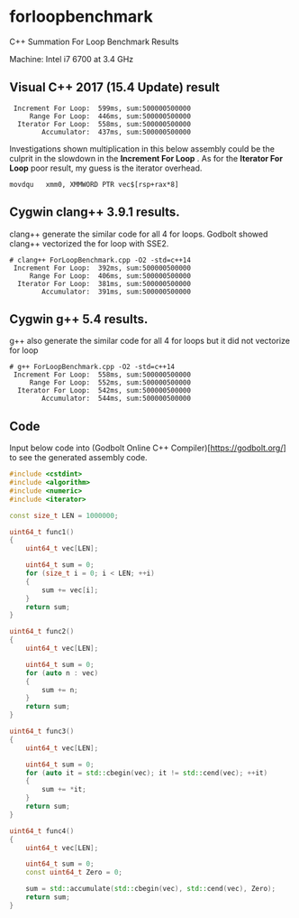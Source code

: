 # forloopbenchmark
C++ Summation For Loop Benchmark Results

Machine: Intel i7 6700 at 3.4 GHz

## Visual C++ 2017 (15.4 Update) result 

```
 Increment For Loop:  599ms, sum:500000500000
     Range For Loop:  446ms, sum:500000500000
  Iterator For Loop:  558ms, sum:500000500000
        Accumulator:  437ms, sum:500000500000
```

Investigations shown multiplication in this below assembly could be the culprit in the slowdown in the __Increment For Loop__ . As for the __Iterator For Loop__ poor result, my guess is the iterator overhead.

```
movdqu   xmm0, XMMWORD PTR vec$[rsp+rax*8]
```

## Cygwin clang++ 3.9.1 results. 

clang++ generate the similar code for all 4 for loops. Godbolt showed clang++ vectorized the for loop with SSE2.


```
# clang++ ForLoopBenchmark.cpp -O2 -std=c++14
 Increment For Loop:  392ms, sum:500000500000
     Range For Loop:  406ms, sum:500000500000
  Iterator For Loop:  381ms, sum:500000500000
        Accumulator:  391ms, sum:500000500000
```

## Cygwin g++ 5.4 results. 

g++ also generate the similar code for all 4 for loops but it did not vectorize for loop

```
# g++ ForLoopBenchmark.cpp -O2 -std=c++14
 Increment For Loop:  558ms, sum:500000500000
     Range For Loop:  552ms, sum:500000500000
  Iterator For Loop:  542ms, sum:500000500000
        Accumulator:  544ms, sum:500000500000
```

## Code

Input below code into (Godbolt Online C++ Compiler)[https://godbolt.org/] to see the generated assembly code.

```C++
#include <cstdint>
#include <algorithm>
#include <numeric>
#include <iterator>

const size_t LEN = 1000000;

uint64_t func1()
{
	uint64_t vec[LEN];

	uint64_t sum = 0;
	for (size_t i = 0; i < LEN; ++i)
	{
		sum += vec[i];
	}
	return sum;
}

uint64_t func2()
{
	uint64_t vec[LEN];

	uint64_t sum = 0;
	for (auto n : vec)
	{
		sum += n;
	}
	return sum;
}

uint64_t func3()
{
	uint64_t vec[LEN];

	uint64_t sum = 0;
	for (auto it = std::cbegin(vec); it != std::cend(vec); ++it)
	{
		sum += *it;
	}
	return sum;
}

uint64_t func4()
{
	uint64_t vec[LEN];

	uint64_t sum = 0;
	const uint64_t Zero = 0;

	sum = std::accumulate(std::cbegin(vec), std::cend(vec), Zero);
	return sum;
}

```